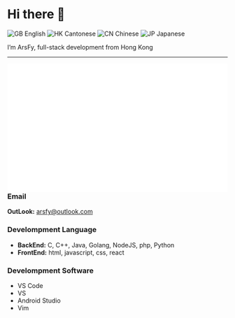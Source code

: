 # Hi there 👋

![GB](https://flagcdn.com/w20/gb.png) English  ![HK](https://flagcdn.com/w20/hk.png) Cantonese  ![CN](https://flagcdn.com/w20/cn.png) Chinese ![JP](https://flagcdn.com/w20/jp.png) Japanese 

I’m ArsFy, full-stack development from Hong Kong

-----

<img title="ArsFy's GitHub stats" src="https://github.com/ArsFy/github-stats/blob/master/generated/overview.svg" align="right" />

### Email
**OutLook:** [arsfy@outlook.com](mailto:arsfy@outlook.com) 

### Develompment Language
- **BackEnd:**
C, C++, Java, Golang, NodeJS, php, Python
- **FrontEnd:**
html, javascript, css, react

### Develompment Software
- VS Code
- VS
- Android Studio
- Vim
